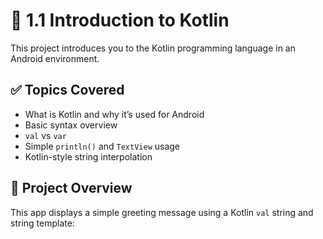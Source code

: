 # 📘 1.1 Introduction to Kotlin

This project introduces you to the Kotlin programming language in an Android environment.

## ✅ Topics Covered
- What is Kotlin and why it’s used for Android
- Basic syntax overview
- `val` vs `var`
- Simple `println()` and `TextView` usage
- Kotlin-style string interpolation

## 📱 Project Overview

This app displays a simple greeting message using a Kotlin `val` string and string template: